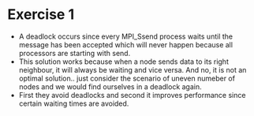 # Exercise 1
- A deadlock occurs since every MPI_Ssend process waits until the message has been accepted which will never happen because all processors are starting with send.
- This solution works because when a node sends data to its right neighbour, it will always be waiting and vice versa. And no, it is not an optimal solution.. just consider the scenario of uneven numeber of nodes and we would find ourselves in a deadlock again.
- First they avoid deadlocks and second it improves performance since certain waiting times are avoided.
  
